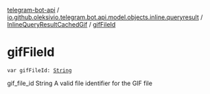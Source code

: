 [telegram-bot-api](../../index.md) / [io.github.oleksivio.telegram.bot.api.model.objects.inline.queryresult](../index.md) / [InlineQueryResultCachedGif](index.md) / [gifFileId](./gif-file-id.md)

# gifFileId

`var gifFileId: `[`String`](https://kotlinlang.org/api/latest/jvm/stdlib/kotlin/-string/index.html)

gif_file_id String A valid file identifier for the GIF file

